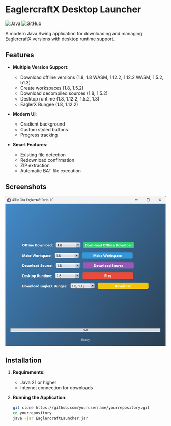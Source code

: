 # EaglercraftX Desktop Launcher

![Java](https://img.shields.io/badge/java-%23ED8B00.svg?style=for-the-badge&logo=openjdk&logoColor=white)
![GitHub](https://img.shields.io/github/license/yourusername/yourrepository?style=for-the-badge)

A modern Java Swing application for downloading and managing EaglercraftX versions with desktop runtime support.

## Features

- **Multiple Version Support**:
  - Download offline versions (1.8, 1.8 WASM, 1.12.2, 1.12.2 WASM, 1.5.2, b1.3)
  - Create workspaces (1.8, 1.5.2)
  - Download decompiled sources (1.8, 1.5.2)
  - Desktop runtime (1.8, 1.12.2, 1.5.2, 1.3)
  - EaglerX Bungee (1.8, 1.12.2)

- **Modern UI**:
  - Gradient background
  - Custom styled buttons
  - Progress tracking

- **Smart Features**:
  - Existing file detection
  - Redownload confirmation
  - ZIP extraction
  - Automatic BAT file execution

## Screenshots

![Application Screenshot](screenshot.png) <!-- Add your screenshot file -->

## Installation

1. **Requirements**:
   - Java 21 or higher
   - Internet connection for downloads

2. **Running the Application**:
   ```bash
   git clone https://github.com/yourusername/yourrepository.git
   cd yourrepository
   java -jar EaglercraftLauncher.jar
